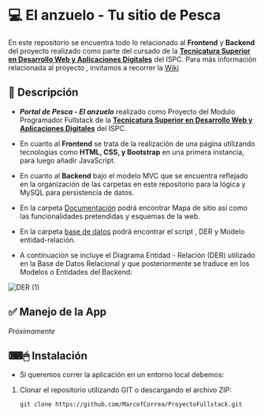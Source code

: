 # 💻 El anzuelo - Tu sitio de Pesca

En este repositorio se encuentra todo lo relacionado al **Frontend** y **Backend** del proyecto realizado como parte del cursado de la **[Tecnicatura Superior en Desarrollo Web y Aplicaciones Digitales](https://ispc.prod.tucampus.org/tecnicatura-web/)**  del ISPC. Para más información relacionada al proyecto , invitamos a recorrer la [Wiki](https://github.com/MarcofCorrea/ProyectoFullstack/wiki)

## 📝 Descripción

- ***Portal de Pesca - El anzuelo*** realizado como Proyecto del Modulo Programador Fullstack de la **[Tecnicatura Superior en Desarrollo Web y Aplicaciones Digitales](https://ispc.prod.tucampus.org/tecnicatura-web/)**  del ISPC.

- En cuanto al **Frontend** se trata de la realización de una página utilizando tecnologías como **HTML, CSS, y Bootstrap** en una primera instancia, para luego añadir JavaScript. 

- En cuanto al **Backend**  bajo el modelo MVC que se encuentra reflejado en la organización de las carpetas en este repositorio para la lógica y MySQL para persistencia de datos. 

- En la carpeta [Documentación](https://github.com/MarcofCorrea/ProyectoFullstack/tree/main/Documentaci%C3%B3n) podrá encontrar Mapa de sitio así como las funcionalidades pretendidas y esquemas de la web.

- En la carpeta [base de datos](https://github.com/MarcofCorrea/ProyectoFullstack/tree/main/base%20de%20datos) podrá encontrar el script , DER y Modelo entidad-relación.

- A continuación se incluye el Diagrama Entidad - Relación (DER) utilizado en la Base de Datos Relacional y que posteriormente se traduce en los Modelos o Entidades del Backend:

![DER (1)](https://user-images.githubusercontent.com/99567012/196313887-6753be9b-06be-4f64-9051-bd14bd6b9dcf.png)

## ✅ Manejo de la App
_Próximamente_

## ⌨🖱 Instalación
- Si queremos correr la aplicación en un entorno local debemos: 

1. Clonar el repositorio utilizando GIT o descargando el archivo ZIP:

    `git clone https://github.com/MarcofCorrea/ProyectoFullstack.git`

